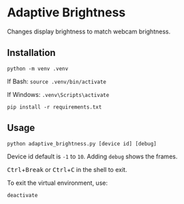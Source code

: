 # Adaptive Brightness
Changes display brightness to match webcam brightness.

## Installation

```
python -m venv .venv
```

If Bash: `source .venv/bin/activate`

If Windows: `.venv\Scripts\activate`

```
pip install -r requirements.txt
```

## Usage
```
python adaptive_brightness.py [device id] [debug]
```
Device id default is `-1` to `10`.
Adding `debug` shows the frames.

<kbd>Ctrl</kbd>+<kbd>Break</kbd> or <kbd>Ctrl</kbd>+<kbd>C</kbd> in the shell to exit.

To exit the virtual environment, use:
```
deactivate
```

